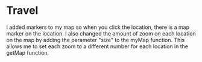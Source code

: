 # Travel
I added markers to my map so when you click the location, there is a map marker on the location. I also changed the amount of zoom on each location on the map by adding the parameter "size" to the myMap function. This allows me to set each zoom to a different number for each location in the getMap function.
